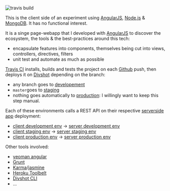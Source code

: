 ![travis build](https://travis-ci.org/damrem/anm-client.svg)

This is the client side of an experiment using [AngularJS](https://angularjs.org/), [Node.js](http://nodejs.org/) & [MongoDB](http://www.mongodb.org/). It has no functional interest.

It is a singe page-webapp that I developed with [AngularJS](https://angularjs.org/) to discover the ecosystem, the tools & the best-practices around this tech:
* encapsulate features into components, themselves being cut into views, controllers, directives, filters
* unit test and automate as much as possible

[Travis CI](https://travis-ci.org/damrem/anm-client) installs, builds and tests the project on each [Github](https://github.com/damrem/anm-client) push, then deploys it on [Divshot](https://divshot.com/) depending on the branch:
* any branch goes to [developement](http://development.anm-client.divshot.io/)
* `master`goes to [staging](http://staging.anm-client.divshot.io/)
* nothing goes automatically to [production](http://anm-client.divshot.io/): I willingly want to keep this step manual.
 
Each of these environments calls a REST API on their respective [serverside app](https://github.com/damrem/anm-server) deployment:
* [client development env](http://development.anm-client.divshot.io/) -> [server development env](http://anm-server-dev.herokuapp.com/)
* [client staging env](http://staging.anm-client.divshot.io/) -> [server staging env](http://anm-server-stg.herokuapp.com/)
* [client production env](http://anm-client.divshot.io/) -> [server production env](http://anm-server.herokuapp.com/)
 
Other tools involved:
* [yeoman angular](https://github.com/yeoman/generator-angular)
* [Grunt](http://gruntjs.com/)
* [Karma](https://github.com/karma-runner/karma)/[jasmine](http://jasmine.github.io/)
* [Heroku Toolbelt](https://toolbelt.heroku.com/)
* [Divshot CLI](https://www.npmjs.org/package/divshot-cli)
* ...
